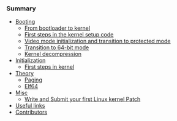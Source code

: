 ### Summary

* [Booting](Booting/README.md)
    * [From bootloader to kernel](Booting/linux-bootstrap-1.md)
    * [First steps in the kernel setup code](Booting/linux-bootstrap-2.md)
    * [Video mode initialization and transition to protected mode](Booting/linux-bootstrap-3.md)
    * [Transition to 64-bit mode](Booting/linux-bootstrap-4.md)
    * [Kernel decompression](Booting/linux-bootstrap-5.md)
* [Initialization](Initialization/README.md)
    * [First steps in kernel]()
* [Theory](Theory/README.md)
    * [Paging](Theory.Paging.md)
    * [Elf64](Theory/ELF.md)
* [Misc]()
    * [Write and Submit your first Linux kernel Patch]() 
* [Useful links](LINKS.md)
* [Contributors](contributors.md)
